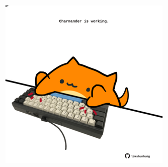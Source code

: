 <!-- built at 31/01/2024, 24:01:17 UTC -->
<p align="center">
  <img width="500" height="500" src="./ReadmeImage.svg">
</p>

